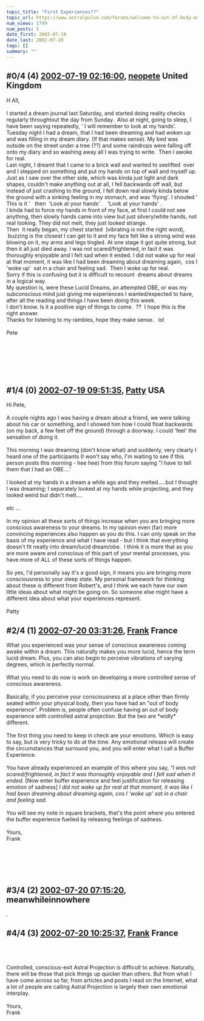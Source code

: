 ```yaml
---
topic_title: "First Experiences??"
topic_url: https://www.astralpulse.com/forums/welcome-to-out-of-body-experiences!/first-experiences
num_views: 1749
num_posts: 5
date_first: 2002-07-19
date_last: 2002-07-20
tags: []
summary: ""
---
```


## \#0/4 (4) [2002-07-19 02:16:00](https://www.astralpulse.com/forums/index.php?msg=117145), [neopete](https://www.astralpulse.com/forums/profile/?u=828) United Kingdom ##
<section>
H All,
<br>
<br>
I started a dream journal last Saturday, and started doing reality checks regularly throughtout the day from Sunday.  Also at night, going to sleep, I have been saying repeatedly, ' I will remember to look at my hands'.
<br>
Tuesday night I had a dream, that I had been dreaming and had woken up and was filling in my dream diary. (If that makes sense). My bed was outside on the street under a tree (??) and some raindrops were falling off onto my diary and so washing away all I was trying to write.  Then I awoke for real.
<br>
Last night, I dreamt that I came to a brick wall and wanted to seelifted  over and I stepped on something and put my hands on top of wall and myself up. Just as I saw over the other side, which was kinda just light and dark shapes, couldn't make anything out at all, I fell backwards off wall, but instead of just crashing to the ground, I fell down real slowly kinda below the ground with a sinking feeling in my stomach, and was 'flying'. I shouted ' This is it '   then  'Look at your hands'     'Look at your hands' .
<br>
I kinda had to force my hands in front of my face, at first I could not see anything, then slowly hands came into view but just silvery/white hands, not real looking. They did not melt, they just looked strange.
<br>
Then  it really began, my chest started  (vibrating is not the right word),  buzzing is the closest I can get to it and my face felt like a strong wind was blowing on it, my arms and legs tingled. At one stage it got quite strong, but then it all just died away. I was not scared/frightened, in fact it was thoroughly enjoyable and I felt sad when it ended. I did not wake up for real at that moment, it was like I had been dreaming about dreaming again,  cos I 'woke up'  sat in a chair and feeling sad.  Then I woke up for real.
<br>
Sorry if this is confusing but it is difficult to recount  dreams about dreams in a logical way.
<br>
My question is, were these Lucid Dreams, an attempted OBE, or was my subconscious mind just giving me experiences I wanted/expected to have, after all the reading and things I have been doing this week.
<br>
I don't know. Is it a positive sign of things to come.  ??  I hope this is the right answer.
<br>
Thanks for listening to my rambles, hope they make sense.   lol
<br>
<br>
Pete
<br>
<br>
<br>
<br>
<br>
<br>
<br>
</section>

## \#1/4 (0) [2002-07-19 09:51:35](https://www.astralpulse.com/forums/index.php?msg=8644), [Patty](https://www.astralpulse.com/forums/profile/?u=673) USA ##
<section>
Hi Pete,
<br>
<br>
A couple nights ago I was having a dream about a friend, we were talking about his car or something, and I showed him how I could float backwards (on my back, a few feet off the ground) through a doorway. I could 'feel' the sensation of doing it.
<br>
<br>
This morning I was dreaming (don't know what) and suddenly, very clearly I heard one of the participants (I won't say who, I'm waiting to see if this person posts this morning - hee hee) from this forum saying "I have to tell them that I had an OBE....'
<br>
<br>
I looked at my hands in a dream a while ago and they melted.....but I thought I was dreaming; I separately looked at my hands while projecting, and they looked weird but didn't melt....
<br>
<br>
etc ...
<br>
<br>
In my opinion all these sorts of things increase when you are bringing more conscious awareness to your dreams. In my opinion even (far) more convincing experiences also happen as you do this. I can only speak on the basis of my experience and what I have read - but I think that everything doesn't fit neatly into dream/lucid dream/obe.  I think it is more that as you are more aware and conscious of this part of your mental processes, you have more of ALL of these sorts of things happen.
<br>
<br>
So yes, I'd personally say it's a good sign, it means you are bringing more consciousness to your sleep state. My personal framework for thinking about these is different from Robert's, and I think we each have our own little ideas about what might be going on. So someone else might have a different idea about what your experiences represent.
<br>
<br>
Patty
</section>

## \#2/4 (1) [2002-07-20 03:31:26](https://www.astralpulse.com/forums/index.php?msg=8729), [Frank](https://www.astralpulse.com/forums/profile/?u=359) France ##
<section>
What you experienced was your sense of conscious awareness coming awake within a dream. This naturally makes you more lucid, hence the term lucid dream. Plus, you can also begin to perceive vibrations of varying degrees, which is perfectly normal.
<br>
<br>
What you need to do now is work on developing a more controlled sense of conscious awareness.
<br>
<br>
Basically, if you perceive your consciousness at a place other than firmly seated within your physical body, then you have had an "out of body experience". Problem is, people often confuse having an out of body experience with controlled astral projection. But the two are *widly* different.
<br>
<br>
The first thing you need to keep in check are your emotions. Which is easy to say, but is very tricky to do at the time. Any emotional release will create the circumstances that surround you, and you will enter what I call a Buffer Experience.
<br>
<br>
You have already experienced an example of this where you say,
<i>
 "I was not scared/frightened, in fact it was thoroughly enjoyable and I felt sad when it ended.
</i>
[Now enter buffer experience and feel justification for releasing emotion of sadness]
<i>
 I did not wake up for real at that moment, it was like I had been dreaming about dreaming again, cos I 'woke up' sat in a chair and feeling sad.
</i>
<br>
<br>
You will see my note in square brackets, that's the point where you entered the buffer experience fuelled by releasing feelings of sadness.
<br>
<br>
Yours,
<br>
Frank
<br>
<br>
<br>
<br>
<br>
<br>
</section>

## \#3/4 (2) [2002-07-20 07:15:20](https://www.astralpulse.com/forums/index.php?msg=8738), meanwhileinnowhere  ##
<section>
.
</section>

## \#4/4 (3) [2002-07-20 10:25:37](https://www.astralpulse.com/forums/index.php?msg=8739), [Frank](https://www.astralpulse.com/forums/profile/?u=359) France ##
<section>
<br>
<br>
<br>
Controlled, conscious-exit Astral Projection is difficult to achieve. Naturally, there will be those that pick things up quicker than others. But from what I have come across so far, from articles and posts I read on the Internet, what a lot of people are calling Astral Projection is largely their own emotional interplay.
<br>
<br>
Yours,
<br>
Frank
<br>
<br>
<br>
<br>
<br>
</section>